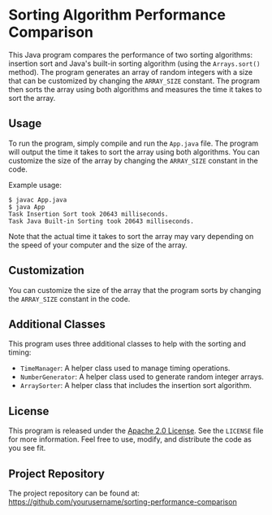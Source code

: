 # Sorting Algorithm Performance Comparison

This Java program compares the performance of two sorting algorithms: insertion sort and Java's built-in sorting algorithm (using the `Arrays.sort()` method). The program generates an array of random integers with a size that can be customized by changing the `ARRAY_SIZE` constant. The program then sorts the array using both algorithms and measures the time it takes to sort the array.

## Usage

To run the program, simply compile and run the `App.java` file. The program will output the time it takes to sort the array using both algorithms. You can customize the size of the array by changing the `ARRAY_SIZE` constant in the code.

Example usage:

```
$ javac App.java
$ java App
Task Insertion Sort took 20643 milliseconds.
Task Java Built-in Sorting took 20643 milliseconds.
```

Note that the actual time it takes to sort the array may vary depending on the speed of your computer and the size of the array.

## Customization

You can customize the size of the array that the program sorts by changing the `ARRAY_SIZE` constant in the code.

## Additional Classes

This program uses three additional classes to help with the sorting and timing:

- `TimeManager`: A helper class used to manage timing operations.
- `NumberGenerator`: A helper class used to generate random integer arrays.
- `ArraySorter`: A helper class that includes the insertion sort algorithm.

## License

This program is released under the [Apache 2.0 License](https://www.apache.org/licenses/LICENSE-2.0). See the `LICENSE` file for more information. Feel free to use, modify, and distribute the code as you see fit.

## Project Repository

The project repository can be found at: https://github.com/yourusername/sorting-performance-comparison
